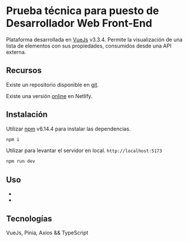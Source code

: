 # Prueba técnica para puesto de Desarrollador Web Front-End

Plataforma desarrollada en [VueJs](https://vuejs.org/) v3.3.4. Permite la visualización de una lista de elementos con sus propiedades, consumidos desde una API externa.

## Recursos

Existe un repositorio disponible en [git](https://github.com/GwerhDev/VueApp-Client/).

Existe una versión [online](https://gwerhdev-vue-app.netlify.app/) en Netlify.

## Instalación

Utilizar [npm](https://www.npmjs.com/) v6.14.4 para instalar las dependencias.

```bash
npm i
```
Utilizar  para levantar el servidor en local. `http://localhost:5173`
```bash
npm run dev
```
## Uso
- 
- 

## Tecnologías

VueJs, Pinia, Axios && TypeScript